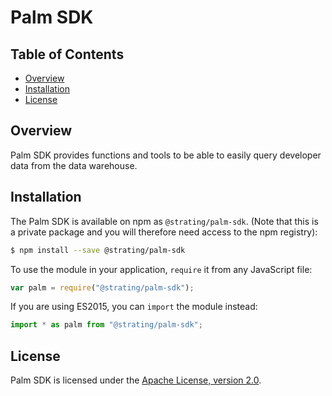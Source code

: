 # Palm SDK

## Table of Contents

 * [Overview](#overview)
 * [Installation](#installation)
 * [License](#license)


## Overview

Palm SDK provides functions and tools to be able to easily query developer data from the data warehouse.


## Installation

The Palm SDK is available on npm as `@strating/palm-sdk`. (Note that this is a private package and you will therefore need access to the npm registry):

```bash
$ npm install --save @strating/palm-sdk
```

To use the module in your application, `require` it from any JavaScript file:

```js
var palm = require("@strating/palm-sdk");
```

If you are using ES2015, you can `import` the module instead:

```js
import * as palm from "@strating/palm-sdk";
```

## License

Palm SDK is licensed under the
[Apache License, version 2.0](http://www.apache.org/licenses/LICENSE-2.0).
